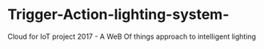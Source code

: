 # Trigger-Action-lighting-system-
Cloud for IoT project 2017 - A WeB Of things approach to intelligent lighting
